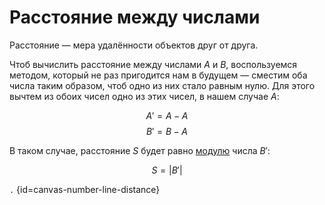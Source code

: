 # Расстояние между числами

Расстояние — мера удалённости объектов друг от друга.

Чтоб вычислить расстояние между числами $A$ и $B$, воспользуемся методом, который не раз пригодится нам в будущем —
сместим оба числа таким образом, чтоб одно из них стало равным нулю. Для этого вычтем из обоих чисел одно из этих чисел,
в нашем случае $A$:

$$A' = A - A$$
$$B' = B - A$$

В таком случае, расстояние $S$ будет равно [модулю](number-line-abs.md) числа $B'$:

$$S = |B'| $$

```.``` {id=canvas-number-line-distance}